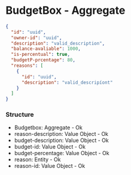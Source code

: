 # BudgetBox - Aggregate

```json
{
  "id": "uuid",
  "owner-id": "uuid",
  "description": "valid_description",
  "balance-avaliable": 1000,
  "is-percentual": true,
  "budgetP-prcentage": 80,
  "reasons": [
    {
      "id": "uuid",
      "description": "valid_descripíont"
    }
  ]
}
```

### Structure

- Budgetbox: Aggregate - Ok
- reason-description: Value Object - Ok
- budget-description: Value Object - Ok
- budget-id: Value Object - Ok
- budget-percentage: Value Object - Ok
- reason: Entity - Ok
- reason-id: Value Object - Ok

